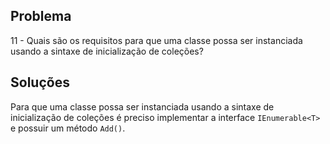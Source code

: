 ## Problema

11 - Quais são os requisitos para que uma classe possa ser instanciada usando
a sintaxe de inicialização de coleções?

## Soluções

Para que uma classe possa ser instanciada usando a sintaxe de inicialização
de coleções é preciso implementar a interface `IEnumerable<T>` e possuir
um método `Add()`.
